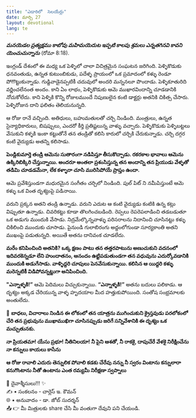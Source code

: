 ```yaml
---
title: "ఎడారిలో  సెలయేర్లు"
date: మార్చి 27
layout: devotional
lang: te
---
```


***మనయెడల ప్రత్యక్షము కాబోవు మహిమయెదుట ఇప్పటి కాలపు శ్రమలు ఎన్నతగినవి కావని యెంచుచున్నాను***
 (రోమా 8:18). 

ఇంగ్లండ్ దేశంలో ఈ మధ్య ఒక పెళ్ళిలో చాలా విచిత్రమైన సంఘటన జరిగింది. పెళ్ళికొడుకు ధనవంతుడు, ఉన్నత కుటుంబికుడు, పదేళ్ళ ప్రాయంలో ఒక ప్రమాదంలో కళ్ళు రెండూ పోగొట్టుకున్నాడు. గుడ్డివాడైనప్పటికీ చదువులో అందరి మన్ననలూ పొందాడు. పెళ్ళికూతురిది వర్ణించలేనంత అందం. కాని ఏం లాభం, పెళ్ళికొడుకు ఆమె ముఖారవిందాన్ని చూడడానికి నోచుకోలేదు. కాని పెళ్ళికి కొన్ని రోజులముందే నిపుణులైన కంటి డాక్టర్లు అతనికి చికిత్స చేసారు. పెళ్ళిరోజున దాని ఫలితం తెలియనున్నది.

ఆ రోజు రానే వచ్చింది. అతిధులు, బహుమతులతో చర్చి నిండింది. మంత్రులు, ఉన్నత సైన్యాధికారులు, బిషప్పులు, ఎందరో కీర్తి ప్రతిష్టలున్న వాళ్ళు వచ్చారు. పెళ్ళికొడుకు పెళ్ళిబట్టలు వేసుకుని కళ్ళకి ఇంకా కట్టుతోనే తన తండ్రితో కలిసి కారులో చర్చికి చేరుకున్నాడు. చర్చి దగ్గర కంటి వైద్యుడు అతన్ని కలిసాడు.

**పెండ్లికుమార్తె తండ్రి ఆమెను సుతారంగా నడిపిస్తూ తీసుకొచ్చాడు. రకరకాల భావాలు ఆమెను ఉక్కిరిబిక్కిరి చేస్తున్నాయి. అందరూ అంతలా ప్రశంసిస్తున్న తన అందాన్ని తన ప్రియుడు వేళ్ళతో తడిమి చూడడమేనా, లేక కళ్ళారా చూసి మురిసిపోయే ప్రాప్తం ఉందా.**

ఆమె ప్రవేశిస్తుండగా మధురమైన సంగీతం చర్చిలో నిండింది. పుల్ పిట్ ని నమీపిస్తుంటే ఆమె కళ్ళు ఒక వింత దృశ్యంపై పడినాయి.
 
వరుని ప్రక్కన అతని తండ్రి ఉన్నాడు. వరుని ఎదుట ఆ కంటి వైద్యుడు కంటికి ఉన్న కట్లు విప్పుతూ ఉన్నాడు. చివరికట్టు కూడా తొలగించబడింది. రెప్పలు రెపరెపలాడించి తడబడుతూ ఒక అడుగు ముందుకి వేసాడు. నిద్రమేల్కొన్నవాళ్ళు పరిసరాలను నిదానించి చూసినట్టు కళ్ళు చికిలించి ముందుకు చూసాడు. పైనుండి గులాబిరంగు అద్దంలోగుండా సూర్యకాంతి అతని ముఖంపై పడుతున్నది. అయితే అతను దానివంక చూడలేదు.

**మరేం కనిపించింది అతనికి? ఒక్క క్షణం పాటు తన తత్తరపాటును అణుచుకుని వదనంలో ఇదివరకెన్నడూ లేని హుందాతనం, ఆనందం ఉట్టిపడుతుండగా తన వధువును ఎదుర్కోవడానికి ముందుకి అడుగేసాడు. వాళ్ళిద్దరి చూపులు పెనవేసుకున్నాయి. కలిసిన ఆ యిద్దరి కళ్ళు మరెన్నటికీ విడిపోవన్నట్టుగా అనిపించింది.**

**"ఎన్నాళ్ళకి!”** ఆమె పెదిమలు విచ్చుకున్నాయి. **“ఎన్నాళ్ళకి!”** అతను బదులు పలికాడు. ఆ దృశ్యం అక్కడ చేరియున్న వాళ్ళ హృదయాల మీద హత్తుకుపోయింది. సంతోష సంభ్రమాలకు అంతులేదు.

🔺 **బాధలు, విచారాలు నిండిన ఈ లోకంలో తన యాత్రను ముగించుకుని క్రైస్తవుడు పరలోకంలో చేరి తన ప్రభువును ముఖాముఖిగా చూసినప్పుడు జరిగే సన్నివేశానికి ఈ దృశ్యం ఒక మచ్చుతునకు.**

**నా ప్రియతమా! యేసు ప్రభూ! నీతినిలయా! నీ పైని ఆశతో, నీ రాకకై, దాపుచేరే వేళకై నిరీక్షించేను నా కన్నులు కాయలు కాసేను**

**ఆ రోజు రావాలి ఎదురు తెన్నులిక పోవాలి కడకు చేరేవు నన్ను  నీ స్వరం వింటాను కన్నులారా కనుగొంటాను నీతో ఉంటాను ఎంత రమ్యమీ నిరీక్షణా స్వప్నాలు**


<div class="blessing">🙏 <span class="bless-text">దైవాశ్శీసులు!!!</span> ✨</div>

<div class="credit">✍️ <span class="credit-text">▪ సంకలనం - చార్లెస్ ఇ. కౌమన్</span></div>
<div class="credit">🌐 <span class="credit-text">▪ అనువాదం - డా. జోబ్ సుదర్శన్</span></div>


<div class="share">📤 👉 <span class="share-text">మీ మిత్రులకు share చేసి మీ వంతుగా దేవుని పని చేయండి.</span></div>
